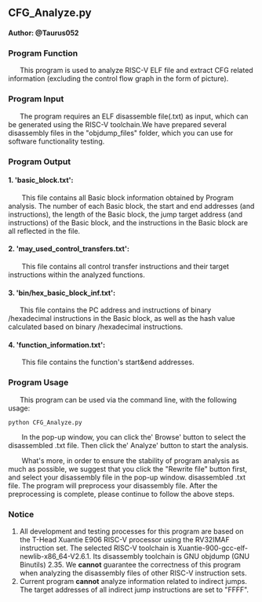 ## CFG_Analyze.py
#### Author: @Taurus052

### Program Function
&nbsp; &nbsp;&nbsp; &nbsp;This program is used to analyze RISC-V ELF file and extract CFG related information (excluding the control flow graph in the form of picture).

### Program Input
&nbsp; &nbsp;&nbsp; &nbsp;The program requires an ELF disassemble file(.txt) as input, which can be generated using the RISC-V toolchain.We have prepared several disassembly files in the "objdump_files" folder, which you can use for software functionality testing.

### Program Output

#### 1.  'basic_block.txt': 
&nbsp; &nbsp;&nbsp; &nbsp; This file contains all Basic block information obtained by Program analysis. The number of each Basic block, the start and end addresses (and instructions), the length of the Basic block, the jump target address (and instructions) of the Basic block, and the instructions in the Basic block are all reflected in the file.
#### 2. 'may_used_control_transfers.txt':
&nbsp; &nbsp;&nbsp; &nbsp; This file contains all control transfer instructions and their target instructions within the analyzed functions. 
#### 3. 'bin/hex_basic_block_inf.txt':
&nbsp; &nbsp;&nbsp; &nbsp;This file contains the PC address and instructions of binary /hexadecimal instructions in the Basic block, as well as the hash value calculated based on binary /hexadecimal instructions.
#### 4. 'function_information.txt':
&nbsp; &nbsp;&nbsp; &nbsp; This file contains the function's start&end addresses.
### Program Usage
&nbsp; &nbsp;&nbsp; &nbsp;This program can be used via the command line, with the following usage:

	python CFG_Analyze.py
&nbsp; &nbsp;&nbsp; &nbsp; In the pop-up window, you can click the' Browse' button to select the disassembled .txt file. Then click the' Analyze' button to start the analysis.

&nbsp; &nbsp;&nbsp; &nbsp; What's more, in order to ensure the stability of program analysis as much as possible, we suggest that you click the "Rewrite file" button first, and select your disassembly file in the pop-up window. disassembled .txt file. The program will preprocess your disassembly file. After the preprocessing is complete, please continue to follow the above steps.

### Notice

 1. All development and testing processes for this program are based on the T-Head Xuantie E906 RISC-V processor using the RV32IMAF instruction set. The selected RISC-V toolchain is Xuantie-900-gcc-elf-newlib-x86_64-V2.6.1. Its disassembly toolchain is GNU objdump (GNU Binutils) 2.35.
We **cannot** guarantee the correctness of this program when analyzing the disassembly files of other RISC-V instruction sets.
 3. Current program **cannot** analyze information related to indirect jumps. The target addresses of all indirect jump instructions are set to "FFFF". 
